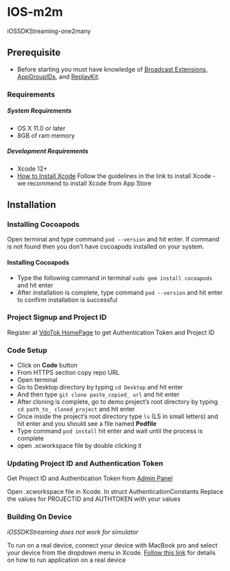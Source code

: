 # IOS-m2m
iOSSDKStreaming-one2many


## Prerequisite
* Before starting you must have knowledge of [Broadcast Extensions](https://developer.apple.com/app-extensions), [AppGroupIDs](https://developer.apple.com/documentation/bundleresources/entitlements/com_apple_security_application-groups?language=objc), and [ReplayKit](https://developer.apple.com/documentation/replaykit).
### Requirements

##### System Requirements
* OS X 11.0 or later
* 8GB of ram memory
   
##### Development Requirements
* Xcode 12+
* [How to Install Xcode](https://www.freecodecamp.org/news/how-to-download-and-install-xcode/) Follow the guidelines in the link to install Xcode - we recommend to install Xcode from App Store 

## Installation
### Installing Cocoapods
Open terminal and type command `pod --version` and hit enter. If command is not found then you don’t have cocoapods installed on your system.
#### Installing Cocoapods
* Type the following command in terminal `sudo gem install cocoapods` and hit enter
* After installation is complete, type command `pod --version` and hit enter to confirm installation is successful

### Project Signup and Project ID
Register at [VdoTok HomePage](https://vdotok.com) to get Authentication Token and Project ID

### Code Setup
*	Click on **Code** button 
*	From HTTPS section copy repo URL 
*	Open terminal
*	Go to Desktop directory by typing `cd Desktop` and hit enter
*	And then type `git clone paste_copied_ url` and hit enter
*	After cloning is complete, go to demo project’s root directory by typing `cd path_to_ cloned_project` and hit enter
*	Once inside the project’s root directory type `ls` (LS in small letters) and hit enter and you should see a file named **Podfile**
*	Type command `pod install` hit enter and wait until the process is complete
*	open .xcworkspace file by double clicking it

### Updating  Project ID and Authentication Token
Get Project ID and Authentication Token from [Admin Panel](https://vdotok.com)

Open .xcworkspace file in Xcode. In struct AuthenticationConstants Replace the values for PROJECTID  and AUTHTOKEN with your values

### Building On Device
*iOSSDKStreaming does not work for simulator*

To run on a real device, connect your device with MacBook pro and select your device from the dropdown menu in Xcode.
[Follow this link](https://codewithchris.com/deploy-your-app-on-an-iphone/) for details on how to run application on a real device



	     
